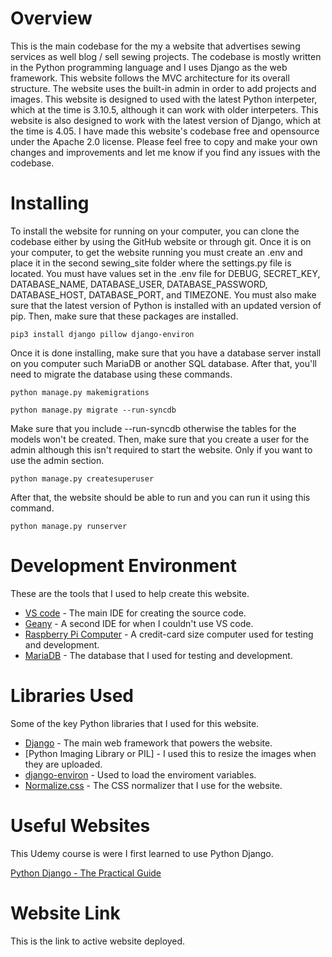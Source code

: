 # Overview
This is the main codebase for the my a website that advertises sewing services as well blog / sell
sewing projects. The codebase is mostly written in the Python programming language and I uses
Django as the web framework. This website follows the MVC architecture for its overall structure.
The website uses the built-in admin in order to add projects and images. This website is designed
to used with the latest Python interpeter, which at the time is 3.10.5, although it can work with
older interpeters. This website is also designed to work with the latest version of Django, which
at the time is 4.05. I have made this website's codebase free and opensource under the Apache 2.0
license. Please feel free to copy and make your own changes and improvements and let me know if you
find any issues with the codebase.

# Installing
To install the website for running on your computer, you can clone the codebase either by
using the GitHub website or through git. Once it is on your computer, to get the website
running you must create an .env and place it in the second sewing_site folder where the settings.py
file is located. You must have values set in the .env file for DEBUG, SECRET_KEY, DATABASE_NAME,
DATABASE_USER, DATABASE_PASSWORD, DATABASE_HOST, DATABASE_PORT, and TIMEZONE. You must also
make sure that the latest version of Python is installed with an updated version of pip.
Then, make sure that these packages are installed.
```
pip3 install django pillow django-environ
```
Once it is done installing, make sure that you have a database server install on you computer
such MariaDB or another SQL database. After that, you'll need to migrate the database using
these commands.
```
python manage.py makemigrations
```
```
python manage.py migrate --run-syncdb
```
Make sure that you include --run-syncdb otherwise the tables for the models won't be created.
Then, make sure that you create a user for the admin although this isn't required to start
the website. Only if you want to use the admin section.
```
python manage.py createsuperuser
```
After that, the website should be able to run and you can run it using this command.
```
python manage.py runserver
```

# Development Environment
These are the tools that I used to help create this website.

* [VS code](https://code.visualstudio.com/) - The main IDE for creating the source code.
* [Geany](https://www.geany.org/) - A second IDE for when I couldn't use VS code.
* [Raspberry Pi Computer](https://www.raspberrypi.org/) - A credit-card size computer used for
testing and development.
* [MariaDB](https://mariadb.org/) - The database that I used for testing and development.

# Libraries Used
Some of the key Python libraries that I used for this website.

* [Django](https://www.djangoproject.com/) - The main web framework that powers the website.
* [Python Imaging Library or PIL] - I used this to resize the images when they are uploaded.
* [django-environ](https://django-environ.readthedocs.io/en/latest/) - Used to load the enviroment variables.
* [Normalize.css](https://necolas.github.io/normalize.css/) - The CSS normalizer that I use for the website.

# Useful Websites
This Udemy course is were I first learned to use Python Django.

[Python Django - The Practical Guide
](https://www.udemy.com/share/104wQs3@1bRZKG7_5UNHtevDwosC4eWZpqtrUvGa3nxuJJabAWCRZwypeSWaMlcIr1qO-duONw==/)

# Website Link
This is the link to active website deployed.